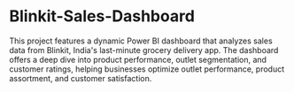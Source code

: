 # Blinkit-Sales-Dashboard
This project features a dynamic Power BI dashboard that analyzes sales data from Blinkit, India's last-minute grocery delivery app. The dashboard offers a deep dive into product performance, outlet segmentation, and customer ratings, helping businesses optimize outlet performance, product assortment, and customer satisfaction.
